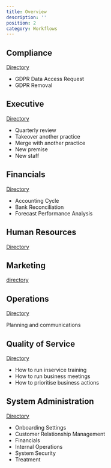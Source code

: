 ```yaml
---
title: Overview
description: ''
position: 2
category: Workflows
---
```


## Compliance

[Directory](https://drive.google.com/drive/u/0/folders/1lfOeaLoh_elh331F140HdIoeD74lrlEq)

- GDPR Data Access Request
- GDPR Removal

## Executive

[Directory](https://drive.google.com/drive/u/0/folders/119mkhnqYqAIwGrsOJeJ8Z4rvn_hV4CjH)

- Quarterly review
- Takeover another practice
- Merge with another practice
- New premise
- New staff

## Financials

[Directory](https://drive.google.com/drive/u/0/folders/1lzqgBifv25CVSGUnYLewfTxvSS606V2j)

- Accounting Cycle
- Bank Reconciliation
- Forecast Performance Analysis

## Human Resources

[Directory](https://drive.google.com/drive/u/0/folders/1BrhD0kESRWV4khnagzex59OdHFIqGaDJ)

## Marketing

[directory](https://drive.google.com/drive/u/0/folders/1lucIWvUUWCLixdAOR74v--TTAeefjJuN)

## Operations

[Directory](https://drive.google.com/drive/u/0/folders/1ljUDOD03Bs18F7JjjaBqZdOWZcJaVtGP)

Planning and communications

## Quality of Service

[Directory](https://drive.google.com/drive/u/0/folders/1ljFhYMD2ksDWMTReSP0mHu3NCqxNoZxK)

- How to run inservice training
- How to run business meetings
- How to prioritise business actions

## System Administration

[Directory](https://drive.google.com/drive/u/0/folders/1kROFFbITsheD5W9cHiBRqACLQt2WazTV)

- Onboarding Settings
- Customer Relationship Management
- Financials
- Internal Operations
- System Security
- Treatment
